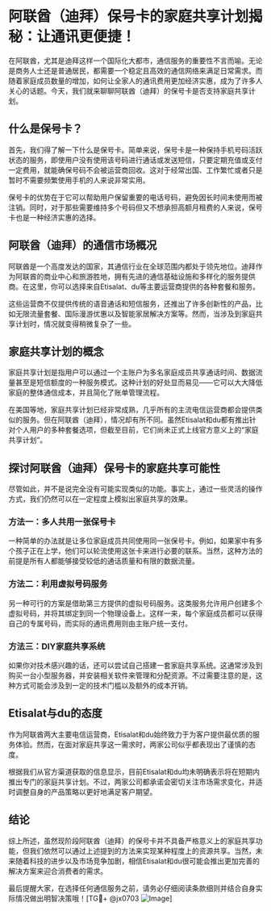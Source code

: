# 阿联酋（迪拜）保号卡的家庭共享计划揭秘：让通讯更便捷！

在阿联酋，尤其是迪拜这样一个国际化大都市，通信服务的重要性不言而喻。无论是商务人士还是普通居民，都需要一个稳定且高效的通信网络来满足日常需求。而随着家庭成员数量的增加，如何让全家人的通讯费用更加经济实惠，成为了许多人关心的话题。今天，我们就来聊聊阿联酋（迪拜）的保号卡是否支持家庭共享计划。

## 什么是保号卡？

首先，我们得了解一下什么是保号卡。简单来说，保号卡是一种保持手机号码活跃状态的服务，即使用户没有使用该号码进行通话或发送短信，只要定期充值或支付一定费用，就能确保号码不会被运营商回收。这对于经常出国、工作繁忙或者只是暂时不需要频繁使用手机的人来说非常实用。

保号卡的优势在于它可以帮助用户保留重要的电话号码，避免因长时间未使用而被注销。同时，对于那些需要维持多个号码但又不想承担高额月租费的人来说，保号卡也是一种经济实惠的选择。

## 阿联酋（迪拜）的通信市场概况

阿联酋是一个高度发达的国家，其通信行业在全球范围内都处于领先地位。迪拜作为阿联酋的商业中心和旅游胜地，拥有先进的通信基础设施和多样化的服务提供商。在这里，你可以选择来自Etisalat、du等主要运营商提供的各种套餐和服务。

这些运营商不仅提供传统的语音通话和短信服务，还推出了许多创新性的产品，比如无限流量套餐、国际漫游优惠以及智能家居解决方案等。然而，当涉及到家庭共享计划时，情况就变得稍微复杂了一些。

## 家庭共享计划的概念

家庭共享计划是指用户可以通过一个主账户为多名家庭成员共享通话时间、数据流量甚至是短信额度的一种服务模式。这种计划的好处显而易见——它可以大大降低家庭的整体通信成本，并且简化了账单管理流程。

在美国等地，家庭共享计划已经非常成熟，几乎所有的主流电信运营商都会提供类似的服务。但在阿联酋（迪拜），情况却有所不同。虽然Etisalat和du都有推出针对个人用户的多种套餐选项，但截至目前，它们尚未正式上线官方意义上的“家庭共享计划”。

## 探讨阿联酋（迪拜）保号卡的家庭共享可能性

尽管如此，并不是说完全没有可能实现类似的功能。事实上，通过一些灵活的操作方式，我们仍然可以在一定程度上模拟出家庭共享的效果。

### 方法一：多人共用一张保号卡

一种简单的办法就是让多位家庭成员共同使用同一张保号卡。例如，如果家中有多个孩子正在上学，他们可以轮流使用这张卡来进行必要的联系。当然，这种方法的前提是所有人都能够接受较低的通话质量和有限的数据流量。

### 方法二：利用虚拟号码服务

另一种可行的方案是借助第三方提供的虚拟号码服务。这类服务允许用户创建多个虚拟号码，并将其绑定到同一个物理设备上。这样一来，每个家庭成员都可以获得自己的专属号码，而实际的通讯费用则由主账户统一支付。

### 方法三：DIY家庭共享系统

如果你对技术感兴趣的话，还可以尝试自己搭建一套家庭共享系统。这通常涉及到购买一台小型服务器，并安装相关软件来管理和分配资源。不过需要注意的是，这种方式可能会涉及到一定的技术门槛以及额外的成本开销。

## Etisalat与du的态度

作为阿联酋两大主要电信运营商，Etisalat和du始终致力于为客户提供最优质的服务体验。然而，在面对家庭共享这一需求时，两家公司似乎都表现出了谨慎的态度。

根据我们从官方渠道获取的信息显示，目前Etisalat和du均未明确表示将在短期内推出专门的家庭共享计划。不过，两家公司都承诺会密切关注市场需求变化，并适时调整自身的产品策略以更好地满足客户期望。

## 结论

综上所述，虽然现阶段阿联酋（迪拜）的保号卡并不具备严格意义上的家庭共享功能，但我们依然可以通过上述提到的方法来实现某种程度上的资源共享。当然，未来随着科技的进步以及市场竞争加剧，相信Etisalat和du很可能会推出更加完善的解决方案来迎合消费者的需求。

最后提醒大家，在选择任何通信服务之前，请务必仔细阅读条款细则并结合自身实际情况做出明智决策哦！[TG💪+ @jx0703 ![Image](https://github.com/user-attachments/assets/dbca1d08-cadb-493c-b0ec-ad6f7a83f270)]